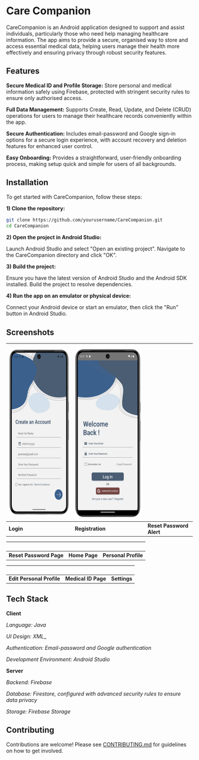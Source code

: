 # Care Companion


CareCompanion is an Android application designed to support and assist individuals, particularly those who need help managing healthcare information. The app aims to provide a secure, organised way to store and access essential medical data, helping users manage their health more effectively and ensuring privacy through robust security features.






## Features

**Secure Medical ID and Profile Storage:** Store personal and medical information safely using Firebase, protected with stringent security rules to ensure only authorised access.

**Full Data Management:** Supports Create, Read, Update, and Delete (CRUD) operations for users to manage their healthcare records conveniently within the app.

**Secure Authentication:** Includes email-password and Google sign-in options for a secure login experience, with account recovery and deletion features for enhanced user control.

**Easy Onboarding:** Provides a straightforward, user-friendly onboarding process, making setup quick and simple for users of all backgrounds.


## Installation

To get started with CareCompanion, follow these steps:

**1) Clone the repository:**

```bash
git clone https://github.com/yourusername/CareCompanion.git
cd CareCompanion
```
**2) Open the project in Android Studio:**

Launch Android Studio and select "Open an existing project". Navigate to the CareCompanion directory and click "OK".

**3) Build the project:**

Ensure you have the latest version of Android Studio and the Android SDK installed. Build the project to resolve dependencies.

**4) Run the app on an emulator or physical device:**

Connect your Android device or start an emulator, then click the "Run" button in Android Studio.



## Screenshots

| <img src="display_img/screenshot_login.png" width="250" height="455"> | <img src="display_img/screenshot_signup.png" width="250" height="470"> | <img src=""> |
|------------------------------------------|------------------------------------------|------------------------------------------|
| **Login**                           | **Registration**                           | **Reset Password Alert**                           |

| <img src=""> | <img src=""> | <img src=""> |
|------------------------------------------|------------------------------------------|------------------------------------------|
| **Reset Password Page**                           | **Home Page**                           | **Personal Profile**                           |

| <img src=""> | <img src=""> | <img src=""> |
|------------------------------------------|------------------------------------------|------------------------------------------|
| **Edit Personal Profile**                           |   **Medical ID Page**                          | **Settings**                          |


## Tech Stack

**Client**

_Language: Java_

_UI Design: XML__

_Authentication: Email-password and Google authentication_

_Development Environment: Android Studio_

**Server**

_Backend: Firebase_

_Database: Firestore, configured with advanced security rules to ensure data privacy_

_Storage: Firebase Storage_

## Contributing

Contributions are welcome! Please see [CONTRIBUTING.md](https://github.com/amina-haq/CareCompanion/blob/master/CONTRIBUTING.md) for guidelines on how to get involved.
